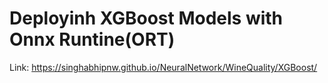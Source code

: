 # Deployinh XGBoost Models with Onnx Runtine(ORT)
Link: https://singhabhipnw.github.io/NeuralNetwork/WineQuality/XGBoost/
